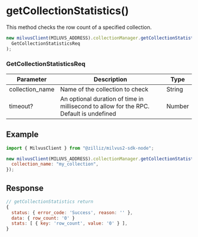 # getCollectionStatistics()

This method checks the row count of a specified collection.

```javascript
new milvusClient(MILUVS_ADDRESS).collectionManager.getCollectionStatistics(
  GetCollectionStatisticsReq
);
```

### GetCollectionStatisticsReq

| Parameter       | Description                                                                            | Type   |
| --------------- | -------------------------------------------------------------------------------------- | ------ |
| collection_name | Name of the collection to check                                                        | String |
| timeout?        | An optional duration of time in millisecond to allow for the RPC. Default is undefined | Number |

## Example

```javascript
import { MilvusClient } from "@zilliz/milvus2-sdk-node";

new milvusClient(MILUVS_ADDRESS).collectionManager.getCollectionStatistics({
  collection_name: "my_collection",
});
```

## Response

```javascript
// getCollectionStatistics return
{
  status: { error_code: 'Success', reason: '' },
  data: { row_count: '0' }
  stats: [ { key: 'row_count', value: '0' } ],
}
```
